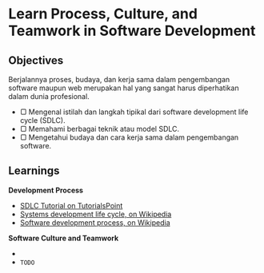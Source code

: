 # Learn Process, Culture, and Teamwork in Software Development

## Objectives

Berjalannya proses, budaya, dan kerja sama dalam pengembangan software maupun web merupakan hal yang sangat harus diperhatikan dalam dunia profesional.

- ▢ Mengenal istilah dan langkah tipikal dari software development life cycle (SDLC).
- ▢ Memahami berbagai teknik atau model SDLC.
- ▢ Mengetahui budaya dan cara kerja sama dalam pengembangan software.

## Learnings

**Development Process**

- [SDLC Tutorial on TutorialsPoint](http://www.tutorialspoint.com/sdlc)
- [Systems development life cycle, on Wikipedia](https://en.wikipedia.org/wiki/Systems_development_life_cycle)
- [Software development process, on Wikipedia](https://en.wikipedia.org/wiki/Software_development_process)

**Software Culture and Teamwork**

- []()
- `TODO`
